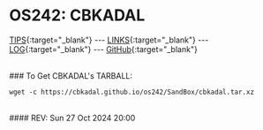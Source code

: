 ---
---

# OS242: CBKADAL

[TIPS](TIPS/){:target="_blank"} --- [LINKS](LINKS/){:target="_blank"} --- [LOG](TXT/mylog.txt){:target="_blank"} --- [GitHub](https://github.com/cbkadal/os242/){:target="_blank"}

<br>
### To Get CBKADAL's TARBALL:

```
wget -c https://cbkadal.github.io/os242/SandBox/cbkadal.tar.xz

```

<br>
#### REV: Sun 27 Oct 2024 20:00
<br>
